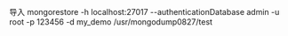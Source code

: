 导入
mongorestore -h localhost:27017 --authenticationDatabase admin -u root -p 123456 -d my_demo /usr/mongodump0827/test
